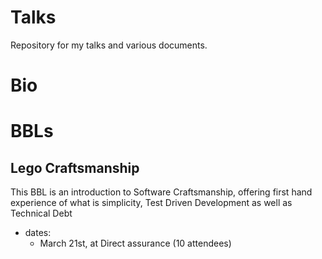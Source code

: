 # Talks
Repository for my talks and various documents.


# Bio

# BBLs
## Lego Craftsmanship
This BBL is an introduction to Software Craftsmanship, offering
first hand experience of what is simplicity, Test Driven Development as well as Technical Debt

- dates:
  - March 21st, at Direct assurance (10 attendees)
